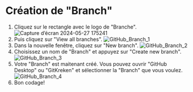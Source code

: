 # Création de "Branch"

 1. Cliquez sur le rectangle avec le logo de "Branche". ![Capture d’écran 2024-05-27 175241](https://github.com/Jabooby/CCI_UdeS/assets/65316204/b434f53a-df29-4a8b-91c6-b60f7273cbcf)
 2. Puis cliquez sur "View all branches".
![GitHub_Branch_1](https://github.com/Jabooby/CCI_UdeS/assets/65316204/60706d51-6bc1-44d7-ba83-e021fd353509)
 3. Dans la nouvelle fenêtre, cliquez sur "New branch".
![GitHub_Branch_2](https://github.com/Jabooby/CCI_UdeS/assets/65316204/ed83c985-1dba-4618-a93f-0c81822944fb)
 4. Choisissez un nom de "Branch" et appuyez sur "Create new branch".
![GitHub_Branch_3](https://github.com/Jabooby/CCI_UdeS/assets/65316204/02f42aac-8532-4f34-9bc9-2b7283c47363)
 5. Votre "Branch" est maitenant créé. Vous pouvez ouvrir "GitHub Desktop" ou "GitKreken" et sélectionner la "Branch" que vous voulez.
![GitHub_Branch_4](https://github.com/Jabooby/CCI_UdeS/assets/65316204/58e98586-f1ce-4383-8c1e-f2e5884fa124)
 6. Bon codage!
